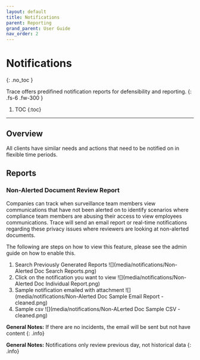```yaml
---
layout: default
title: Notifications
parent: Reporting
grand_parent: User Guide
nav_order: 2
---
```


# Notifications
{: .no_toc }

Trace offers predifined notification reports for defensibility and reporting.
{: .fs-6 .fw-300 }

1. TOC
{:toc}

---
## Overview
All clients have similar needs and actions that need to be notified on in flexible time periods. 

## Reports
### Non-Alerted Document Review Report
Companies can track when surveillance team members view communications that have not been alerted on to identify scenarios where compliance team members are abusing their access to view employees communications. Trace will send an email report or real-time notifications regarding these privacy issues where reviewers are looking at non-alerted documents. 

The following are steps on how to view this feature, please see the admin guide on how to enable this.

1. Search Previously Generated Reports ![](media/notifications/Non-Alerted Doc Search Reports.png)
2. Click on the notification you want to view ![](media/notifications/Non-Alerted Doc Individual Report.png)
3. Sample notification emailed with attachment ![](media/notifications/Non-Alerted Doc Sample Email Report - cleaned.png)
4. Sample csv ![](media/notifications/Non-ALerted Doc Sample CSV - cleaned.png)

**General Notes:** If there are no incidents, the email will be sent but not have content
{: .info}

**General Notes:** Notifications only review previous day, not historical data
{: .info}
